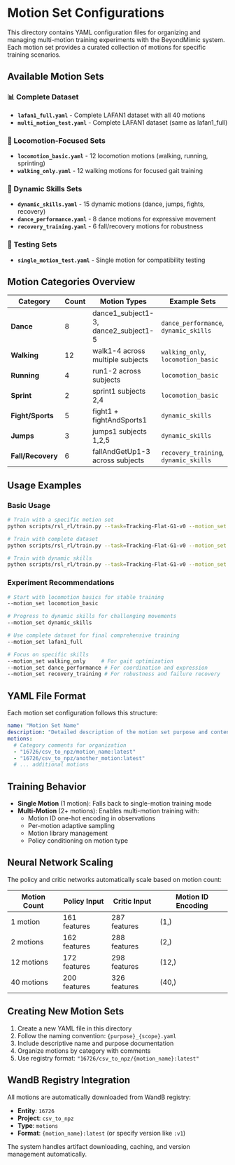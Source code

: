 # Motion Set Configurations

This directory contains YAML configuration files for organizing and managing multi-motion training experiments with the BeyondMimic system. Each motion set provides a curated collection of motions for specific training scenarios.

## Available Motion Sets

### 📊 Complete Dataset
- **`lafan1_full.yaml`** - Complete LAFAN1 dataset with all 40 motions
- **`multi_motion_test.yaml`** - Complete LAFAN1 dataset (same as lafan1_full)

### 🚶 Locomotion-Focused Sets
- **`locomotion_basic.yaml`** - 12 locomotion motions (walking, running, sprinting)
- **`walking_only.yaml`** - 12 walking motions for focused gait training

### 🤸 Dynamic Skills Sets
- **`dynamic_skills.yaml`** - 15 dynamic motions (dance, jumps, fights, recovery)
- **`dance_performance.yaml`** - 8 dance motions for expressive movement
- **`recovery_training.yaml`** - 6 fall/recovery motions for robustness

### 🧪 Testing Sets
- **`single_motion_test.yaml`** - Single motion for compatibility testing

## Motion Categories Overview

| Category | Count | Motion Types | Example Sets |
|----------|-------|--------------|--------------|
| **Dance** | 8 | dance1_subject1-3, dance2_subject1-5 | `dance_performance`, `dynamic_skills` |
| **Walking** | 12 | walk1-4 across multiple subjects | `walking_only`, `locomotion_basic` |
| **Running** | 4 | run1-2 across subjects | `locomotion_basic` |
| **Sprint** | 2 | sprint1 subjects 2,4 | `locomotion_basic` |
| **Fight/Sports** | 5 | fight1 + fightAndSports1 | `dynamic_skills` |
| **Jumps** | 3 | jumps1 subjects 1,2,5 | `dynamic_skills` |
| **Fall/Recovery** | 6 | fallAndGetUp1-3 across subjects | `recovery_training`, `dynamic_skills` |

## Usage Examples

### Basic Usage
```bash
# Train with a specific motion set
python scripts/rsl_rl/train.py --task=Tracking-Flat-G1-v0 --motion_set locomotion_basic --headless

# Train with complete dataset
python scripts/rsl_rl/train.py --task=Tracking-Flat-G1-v0 --motion_set lafan1_full --headless

# Train with dynamic skills
python scripts/rsl_rl/train.py --task=Tracking-Flat-G1-v0 --motion_set dynamic_skills --headless
```

### Experiment Recommendations
```bash
# Start with locomotion basics for stable training
--motion_set locomotion_basic

# Progress to dynamic skills for challenging movements
--motion_set dynamic_skills  

# Use complete dataset for final comprehensive training
--motion_set lafan1_full

# Focus on specific skills
--motion_set walking_only     # For gait optimization
--motion_set dance_performance # For coordination and expression
--motion_set recovery_training # For robustness and failure recovery
```

## YAML File Format

Each motion set configuration follows this structure:

```yaml
name: "Motion Set Name"
description: "Detailed description of the motion set purpose and contents."
motions:
  # Category comments for organization
  - "16726/csv_to_npz/motion_name:latest"
  - "16726/csv_to_npz/another_motion:latest"
  # ... additional motions
```

## Training Behavior

- **Single Motion** (1 motion): Falls back to single-motion training mode
- **Multi-Motion** (2+ motions): Enables multi-motion training with:
  - Motion ID one-hot encoding in observations
  - Per-motion adaptive sampling
  - Motion library management
  - Policy conditioning on motion type

## Neural Network Scaling

The policy and critic networks automatically scale based on motion count:

| Motion Count | Policy Input | Critic Input | Motion ID Encoding |
|--------------|--------------|--------------|-------------------|
| 1 motion | 161 features | 287 features | (1,) |
| 2 motions | 162 features | 288 features | (2,) |
| 12 motions | 172 features | 298 features | (12,) |
| 40 motions | 200 features | 326 features | (40,) |

## Creating New Motion Sets

1. Create a new YAML file in this directory
2. Follow the naming convention: `{purpose}_{scope}.yaml`
3. Include descriptive name and purpose documentation
4. Organize motions by category with comments
5. Use registry format: `"16726/csv_to_npz/{motion_name}:latest"`

## WandB Registry Integration

All motions are automatically downloaded from WandB registry:
- **Entity**: `16726`
- **Project**: `csv_to_npz`
- **Type**: `motions`
- **Format**: `{motion_name}:latest` (or specify version like `:v1`)

The system handles artifact downloading, caching, and version management automatically.